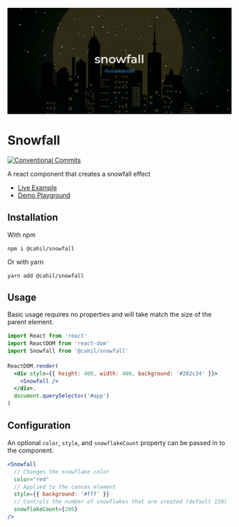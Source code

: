 ![Snowfall Demo](./assets/snowfall-demo.gif)

# Snowfall

[![Conventional Commits](https://img.shields.io/badge/Conventional%20Commits-1.0.0-yellow.svg)](https://conventionalcommits.org)

A react component that creates a snowfall effect

- [Live Example](https://cahilfoley.github.io/snowfall/)
- [Demo Playground](https://codesandbox.io/s/github/cahilfoley/snowfall/tree/demo)

## Installation

With npm

```
npm i @cahil/snowfall
```

Or with yarn

```
yarn add @cahil/snowfall
```

## Usage

Basic usage requires no properties and will take match the size of the parent element.

```jsx
import React from 'react'
import ReactDOM from 'react-dom'
import Snowfall from '@cahil/snowfall'

ReactDOM.render(
  <div style={{ height: 400, width: 400, background: '#282c34' }}>
    <Snowfall />
  </div>,
  document.querySelector('#app')
)
```

## Configuration

An optional `color`, `style`, and `snowflakeCount` property can be passed in to the component.

```jsx
<Snowfall
  // Changes the snowflake color
  color="red"
  // Applied to the canvas element
  style={{ background: '#fff' }}
  // Controls the number of snowflakes that are created (default 150)
  snowflakeCount={200}
/>
```
